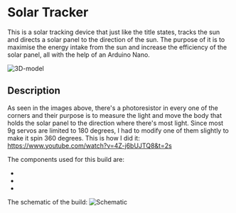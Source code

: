 # Solar Tracker

This is a solar tracking device that just like the title states, tracks the sun and directs a solar panel to the direction of the sun. The purpose of it is to maximise the energy intake from the sun and increase the efficiency of the solar panel, all with the help of an Arduino Nano. 

![3D-model]()

## Description
As seen in the images above, there's a photoresistor in every one of the corners and their purpose is to measure the light and move the body that holds the solar panel to the direction where there's most light. Since most 9g servos are limited to 180 degrees, I had to modify one of them slightly to make it spin 360 degrees. This is how I did it: https://www.youtube.com/watch?v=4Z-j6bUJTQ8&t=2s

The components used for this build are: 

* 
* 
* 

The schematic of the build:
![Schematic]()
